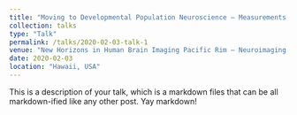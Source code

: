```yaml
---
title: "Moving to Developmental Population Neuroscience – Measurements, Cohorts and Theory"
collection: talks
type: "Talk"
permalink: /talks/2020-02-03-talk-1
venue: "New Horizons in Human Brain Imaging Pacific Rim – Neuroimaging across the lifespan in health and disease"
date: 2020-02-03
location: "Hawaii, USA"
---
```


This is a description of your talk, which is a markdown files that can be all markdown-ified like any other post. Yay markdown!
